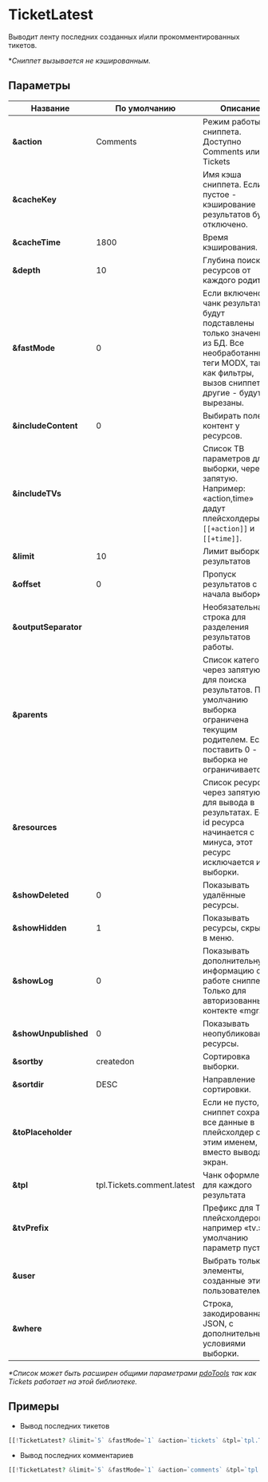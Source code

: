 # TicketLatest

Выводит ленту последних созданных и\\или прокомментированных тикетов.

**Сниппет вызывается не кэшированным.*

## Параметры

| Название             | По умолчанию               | Описание                                                                                                                                                               |
| -------------------- | -------------------------- | ---------------------------------------------------------------------------------------------------------------------------------------------------------------------- |
| **&action**          | Comments                   | Режим работы сниппета. Доступно Comments или Tickets                                                                                                                   |
| **&cacheKey**        |                            | Имя кэша сниппета. Если пустое - кэширование результатов будет отключено.                                                                                              |
| **&cacheTime**       | 1800                       | Время кэширования.                                                                                                                                                     |
| **&depth**           | 10                         | Глубина поиска ресурсов от каждого родителя.                                                                                                                           |
| **&fastMode**        | 0                          | Если включено - в чанк результата будут подставлены только значения из БД. Все необработанные теги MODX, такие как фильтры, вызов сниппетов и другие - будут вырезаны. |
| **&includeContent**  | 0                          | Выбирать поле контент у ресурсов.                                                                                                                                      |
| **&includeTVs**      |                            | Список ТВ параметров для выборки, через запятую. Например: «action,time» дадут плейсхолдеры `[[+action]]` и `[[+time]]`.                                               |
| **&limit**           | 10                         | Лимит выборки результатов                                                                                                                                              |
| **&offset**          | 0                          | Пропуск результатов с начала выборки                                                                                                                                   |
| **&outputSeparator** |                            | Необязательная строка для разделения результатов работы.                                                                                                               |
| **&parents**         |                            | Список категорий, через запятую, для поиска результатов. По умолчанию выборка ограничена текущим родителем. Если поставить 0 - выборка не ограничивается.              |
| **&resources**       |                            | Список ресурсов, через запятую, для вывода в результатах. Если id ресурса начинается с минуса, этот ресурс исключается из выборки.                                     |
| **&showDeleted**     | 0                          | Показывать удалённые ресурсы.                                                                                                                                          |
| **&showHidden**      | 1                          | Показывать ресурсы, скрытые в меню.                                                                                                                                    |
| **&showLog**         | 0                          | Показывать дополнительную информацию о работе сниппета. Только для авторизованных в контекте «mgr».                                                                    |
| **&showUnpublished** | 0                          | Показывать неопубликованные ресурсы.                                                                                                                                   |
| **&sortby**          | createdon                  | Сортировка выборки.                                                                                                                                                    |
| **&sortdir**         | DESC                       | Направление сортировки.                                                                                                                                                |
| **&toPlaceholder**   |                            | Если не пусто, сниппет сохранит все данные в плейсхолдер с этим именем, вместо вывода не экран.                                                                        |
| **&tpl**             | tpl.Tickets.comment.latest | Чанк оформления для каждого результата                                                                                                                                 |
| **&tvPrefix**        |                            | Префикс для ТВ плейсхолдеров, например «tv.». По умолчанию параметр пуст.                                                                                              |
| **&user**            |                            | Выбрать только элементы, созданные этим пользователем.                                                                                                                 |
| **&where**           |                            | Строка, закодированная в JSON, с дополнительными условиями выборки.                                                                                                    |

*\*Список может быть расширен общими параметрами [pdoTools][1] так как Tickets работает на этой библиотеке.*

## Примеры

* Вывод последних тикетов

```php
[[!TicketLatest? &limit=`5` &fastMode=`1` &action=`tickets` &tpl=`tpl.Tickets.ticket.latest`]]
```

* Вывод последних комментариев

```php
[[!TicketLatest? &limit=`5` &fastMode=`1` &action=`comments` &tpl=`tpl.Tickets.comment.latest`]]
```

[1]: /components/pdotools/general-parameters
